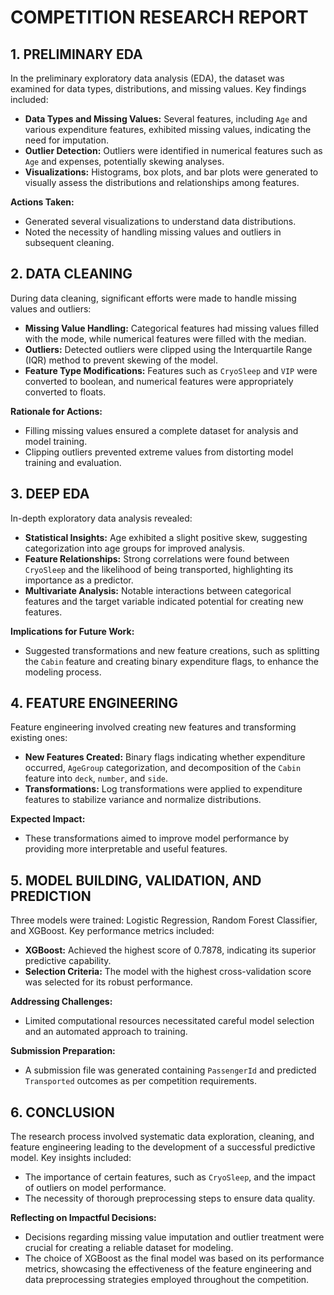# COMPETITION RESEARCH REPORT

## 1. PRELIMINARY EDA
In the preliminary exploratory data analysis (EDA), the dataset was examined for data types, distributions, and missing values. Key findings included:
- **Data Types and Missing Values:** Several features, including `Age` and various expenditure features, exhibited missing values, indicating the need for imputation.
- **Outlier Detection:** Outliers were identified in numerical features such as `Age` and expenses, potentially skewing analyses.
- **Visualizations:** Histograms, box plots, and bar plots were generated to visually assess the distributions and relationships among features.

**Actions Taken:**
- Generated several visualizations to understand data distributions.
- Noted the necessity of handling missing values and outliers in subsequent cleaning.

## 2. DATA CLEANING
During data cleaning, significant efforts were made to handle missing values and outliers:
- **Missing Value Handling:** Categorical features had missing values filled with the mode, while numerical features were filled with the median.
- **Outliers:** Detected outliers were clipped using the Interquartile Range (IQR) method to prevent skewing of the model.
- **Feature Type Modifications:** Features such as `CryoSleep` and `VIP` were converted to boolean, and numerical features were appropriately converted to floats.

**Rationale for Actions:**
- Filling missing values ensured a complete dataset for analysis and model training.
- Clipping outliers prevented extreme values from distorting model training and evaluation.

## 3. DEEP EDA
In-depth exploratory data analysis revealed:
- **Statistical Insights:** Age exhibited a slight positive skew, suggesting categorization into age groups for improved analysis.
- **Feature Relationships:** Strong correlations were found between `CryoSleep` and the likelihood of being transported, highlighting its importance as a predictor.
- **Multivariate Analysis:** Notable interactions between categorical features and the target variable indicated potential for creating new features.

**Implications for Future Work:**
- Suggested transformations and new feature creations, such as splitting the `Cabin` feature and creating binary expenditure flags, to enhance the modeling process.

## 4. FEATURE ENGINEERING
Feature engineering involved creating new features and transforming existing ones:
- **New Features Created:** Binary flags indicating whether expenditure occurred, `AgeGroup` categorization, and decomposition of the `Cabin` feature into `deck`, `number`, and `side`.
- **Transformations:** Log transformations were applied to expenditure features to stabilize variance and normalize distributions.

**Expected Impact:**
- These transformations aimed to improve model performance by providing more interpretable and useful features.

## 5. MODEL BUILDING, VALIDATION, AND PREDICTION
Three models were trained: Logistic Regression, Random Forest Classifier, and XGBoost. Key performance metrics included:
- **XGBoost:** Achieved the highest score of 0.7878, indicating its superior predictive capability.
- **Selection Criteria:** The model with the highest cross-validation score was selected for its robust performance.

**Addressing Challenges:**
- Limited computational resources necessitated careful model selection and an automated approach to training.

**Submission Preparation:**
- A submission file was generated containing `PassengerId` and predicted `Transported` outcomes as per competition requirements.

## 6. CONCLUSION
The research process involved systematic data exploration, cleaning, and feature engineering leading to the development of a successful predictive model. Key insights included:
- The importance of certain features, such as `CryoSleep`, and the impact of outliers on model performance.
- The necessity of thorough preprocessing steps to ensure data quality.

**Reflecting on Impactful Decisions:**
- Decisions regarding missing value imputation and outlier treatment were crucial for creating a reliable dataset for modeling.
- The choice of XGBoost as the final model was based on its performance metrics, showcasing the effectiveness of the feature engineering and data preprocessing strategies employed throughout the competition.